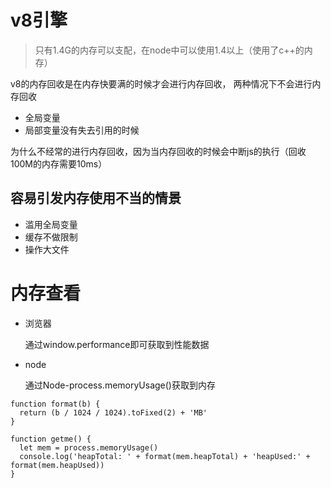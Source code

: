 # v8引擎

> 只有1.4G的内存可以支配，在node中可以使用1.4以上（使用了c++的内存）

v8的内存回收是在内存快要满的时候才会进行内存回收，
两种情况下不会进行内存回收

* 全局变量
* 局部变量没有失去引用的时候

为什么不经常的进行内存回收，因为当内存回收的时候会中断js的执行（回收100M的内存需要10ms）

## 容易引发内存使用不当的情景

* 滥用全局变量
* 缓存不做限制
* 操作大文件

# 内存查看

* 浏览器

  通过window.performance即可获取到性能数据

* node


  通过Node-process.memoryUsage()获取到内存

``` JS
function format(b) {
  return (b / 1024 / 1024).toFixed(2) + 'MB'
}

function getme() {
  let mem = process.memoryUsage()
  console.log('heapTotal: ' + format(mem.heapTotal) + 'heapUsed:' + format(mem.heapUsed))
}
```

